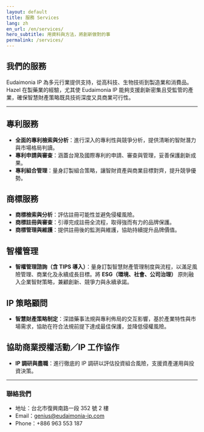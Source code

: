 ```yaml
---
layout: default
title: 服務 Services
lang: zh
en_url: /en/services/
hero_subtitle: 用資料與方法，將創新做對的事
permalink: /services/
---
```


## 我們的服務

Eudaimonia IP 為多元行業提供支持，從高科技、生物技術到製造業和消費品。Hazel 在製藥業的經驗，尤其使 Eudaimonia IP 能夠支援創新密集且受監管的產業，確保智慧財產策略既具技術深度又具商業可行性。

---

## 專利服務
- **全面的專利檢索與分析**：進行深入的專利性與競爭分析，提供清晰的智財潛力與市場格局判讀。
- **專利申請與審查**：涵蓋台灣及國際專利的申請、審查與管理，妥善保護創新成果。
- **專利組合管理**：量身訂製組合策略，讓智財資產與商業目標對齊，提升競爭優勢。

## 商標服務
- **商標檢索與分析**：評估註冊可能性並避免侵權風險。
- **商標註冊與審查**：引導完成註冊全流程，取得強而有力的品牌保護。
- **商標管理與維護**：提供註冊後的監測與維護，協助持續提升品牌價值。

## 智權管理
- **智權管理諮詢（含 TIPS 導入）**：量身訂製智慧財產管理制度與流程，以滿足風險管理、商業化及永續成長目標。將 **ESG（環境、社會、公司治理）** 原則融入企業智財策略，兼顧創新、競爭力與永續承諾。

## IP 策略顧問
- **智慧財產策略制定**：深諳藥事法規與專利佈局的交互影響，基於產業特性與市場需求，協助在符合法規前提下達成最佳保護，並降低侵權風險。

## 協助商業授權活動／IP 工作協作
- **IP 調研與盡職**：進行徹底的 IP 調研以評估投資組合風險，支援資產運用與投資決策。

---

### 聯絡我們
- 地址：台北市復興南路一段 352 號 2 樓  
- Email：genius@eudaimonia-ip.com  
- Phone：+886 963 553 187
